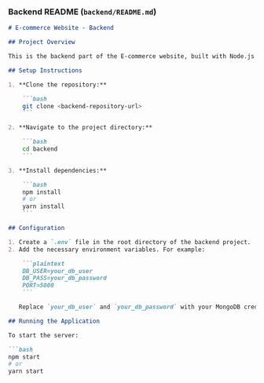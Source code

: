 
### Backend README (`backend/README.md`)

```markdown
# E-commerce Website - Backend

## Project Overview

This is the backend part of the E-commerce website, built with Node.js and Express.js. It provides API endpoints for managing products, brands, categories, and handling user authentication.

## Setup Instructions

1. **Clone the repository:**

    ```bash
    git clone <backend-repository-url>
    ```

2. **Navigate to the project directory:**

    ```bash
    cd backend
    ```

3. **Install dependencies:**

    ```bash
    npm install
    # or
    yarn install
    ```

## Configuration

1. Create a `.env` file in the root directory of the backend project.
2. Add the necessary environment variables. For example:

    ```plaintext
    DB_USER=your_db_user
    DB_PASS=your_db_password
    PORT=5000
    ```

   Replace `your_db_user` and `your_db_password` with your MongoDB credentials.

## Running the Application

To start the server:

```bash
npm start
# or
yarn start
